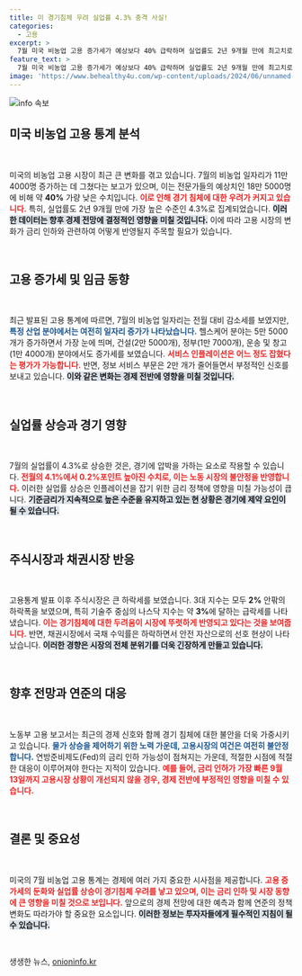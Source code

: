 ```yaml
---
title: 미 경기침체 우려 실업률 4.3% 충격 사실!
categories:
  - 고용
excerpt: >
  7월 미국 비농업 고용 증가세가 예상보다 40% 급락하며 실업률도 2년 9개월 만에 최고치로 상승한 가운데, 경기침체 우려가 확산되고 있다. 전문가들은 노동시장의 한파를 경고하며, 연준의 대응이 늦을 수 있다고 우려하고 있다.
feature_text: >
  7월 미국 비농업 고용 증가세가 예상보다 40% 급락하며 실업률도 2년 9개월 만에 최고치로 상승한 가운데, 경기침체 우려가 확산되고 있다. 전문가들은 노동시장의 한파를 경고하며, 연준의 대응이 늦을 수 있다고 우려하고 있다.
image: 'https://www.behealthy4u.com/wp-content/uploads/2024/06/unnamed-file.png'
---
```


<p><img src="https://www.behealthy4u.com/wp-content/uploads/2024/06/unnamed-file.png" alt="info 속보" /></p>

<h2 data-ke-size="size26">미국 비농업 고용 통계 분석</h2>

<p data-ke-size="size16">&nbsp;</p>

<p>미국의 비농업 고용 시장이 최근 큰 변화를 겪고 있습니다. 7월의 비농업 일자리가 11만 4000명 증가하는 데 그쳤다는 보고가 있으며, 이는 전문가들의 예상치인 18만 5000명에 비해 약 <strong>40%</strong> 가량 낮은 수치입니다. <b><span style="color: #ee2323;">이로 인해 경기 침체에 대한 우려가 커지고 있습니다.</span></b> 특히, 실업률도 2년 9개월 만에 가장 높은 수준인 4.3%로 집계되었습니다. <b><span style="background-color: #21538527;">이러한 데이터는 향후 경제 전망에 결정적인 영향을 미칠 것입니다.</span></b> 이에 따라 고용 시장의 변화가 금리 인하와 관련하여 어떻게 반영될지 주목할 필요가 있습니다. </p>

<p data-ke-size="size16">&nbsp;</p>

<h2 data-ke-size="size26">고용 증가세 및 임금 동향</h2>

<p data-ke-size="size16">&nbsp;</p>

<p>최근 발표된 고용 통계에 따르면, 7월의 비농업 일자리는 전월 대비 감소세를 보였지만, <b><span style="color: #1a5490;">특정 산업 분야에서는 여전히 일자리 증가가 나타났습니다.</span></b> 헬스케어 분야는 5만 5000개가 증가하면서 가장 눈에 띄며, 건설(2만 5000개), 정부(1만 7000개), 운송 및 창고(1만 4000개) 분야에서도 증가세를 보였습니다. <b><span style="color: #ee2323;">서비스 인플레이션은 어느 정도 잡혔다는 평가가 가능합니다.</span></b> 반면, 정보 서비스 부문은 2만 개가 줄어들면서 부정적인 신호를 보내고 있습니다. <b><span style="background-color: #21538527;">이와 같은 변화는 경제 전반에 영향을 미칠 것입니다.</span></b> </p>

<p data-ke-size="size16">&nbsp;</p>

<h2 data-ke-size="size26">실업률 상승과 경기 영향</h2>

<p data-ke-size="size16">&nbsp;</p>

<p>7월의 실업률이 4.3%로 상승한 것은, 경기에 압박을 가하는 요소로 작용할 수 있습니다. <b><span style="color: #ee2323;">전월의 4.1%에서 0.2%포인트 높아진 수치로, 이는 노동 시장의 불안정을 반영합니다.</span></b> 이러한 실업률 상승은 인플레이션을 잡기 위한 금리 정책에 영향을 미칠 가능성이 큽니다. <b><span style="background-color: #21538527;">기준금리가 지속적으로 높은 수준을 유지하고 있는 현 상황은 경기에 제약 요인이 될 수 있습니다.</span></b> </p>

<p data-ke-size="size16">&nbsp;</p>

<h2 data-ke-size="size26">주식시장과 채권시장 반응</h2>

<p data-ke-size="size16">&nbsp;</p>

<p>고용통계 발표 이후 주식시장은 큰 하락세를 보였습니다. 3대 지수는 모두 <strong>2%</strong> 안팎의 하락폭을 보였으며, 특히 기술주 중심의 나스닥 지수는 약 <strong>3%</strong>에 달하는 급락세를 나타냈습니다. <b><span style="color: #ee2323;">이는 경기침체에 대한 두려움이 시장에 뚜렷하게 반영되고 있다는 것을 보여줍니다.</span></b> 반면, 채권시장에서 국채 수익률은 하락하면서 안전 자산으로의 선호 현상이 나타났습니다. <b><span style="background-color: #21538527;">이러한 경향은 시장의 전체 분위기를 더욱 긴장하게 만들고 있습니다.</span></b> </p>

<p data-ke-size="size16">&nbsp;</p>

<h2 data-ke-size="size26">향후 전망과 연준의 대응</h2>

<p data-ke-size="size16">&nbsp;</p>

<p>노동부 고용 보고서는 최근의 경제 신호와 함께 경기 침체에 대한 불안을 더욱 가중시키고 있습니다. <b><span style="color: #1a5490;">물가 상승을 제어하기 위한 노력 가운데, 고용시장의 여건은 여전히 불안정합니다.</span></b> 연방준비제도(Fed)의 금리 인하 가능성이 점쳐지는 가운데, 적절한 시점에 적절한 대응이 이루어져야 한다는 지적이 있습니다. <b><span style="color: #ee2323;">예를 들어, 금리 인하가 가장 빠른 9월 13일까지 고용시장 상황이 개선되지 않을 경우, 경제 전반에 부정적인 영향을 미칠 수 있습니다.</span></b> </p>

<p data-ke-size="size16">&nbsp;</p>

<h2 data-ke-size="size26">결론 및 중요성</h2>

<p data-ke-size="size16">&nbsp;</p>

<p>미국의 7월 비농업 고용 통계는 경제에 여러 가지 중요한 시사점을 제공합니다. <b><span style="color: #ee2323;">고용 증가세의 둔화와 실업률 상승이 경기침체 우려를 낳고 있으며, 이는 금리 인하 및 시장 동향에 큰 영향을 미칠 것으로 보입니다.</span></b> 앞으로의 경제 전망에 대한 예측과 함께 연준의 정책 변화도 따라가야 할 중요한 요소입니다. <b><span style="background-color: #21538527;">이러한 정보는 투자자들에게 필수적인 지침이 될 수 있습니다.</span></b> </p>

<p data-ke-size="size16">&nbsp;</p>
생생한 뉴스, <a href="https://onioninfo.kr" rel="dofollow">onioninfo.kr</a>


